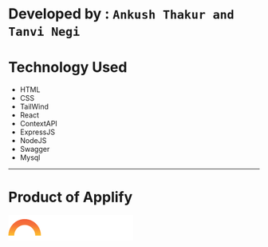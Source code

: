# Developed by : `Ankush Thakur and Tanvi Negi`

# Technology Used

- HTML
- CSS
- TailWind
- React
- ContextAPI
- ExpressJS
- NodeJS
- Swagger
- Mysql

---

# Product of Applify

![](./src/Assets/logo.png)